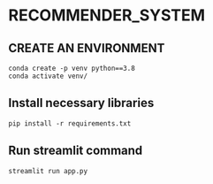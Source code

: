 # RECOMMENDER_SYSTEM

## CREATE AN ENVIRONMENT
```
conda create -p venv python==3.8
conda activate venv/
```

## Install necessary libraries

```
pip install -r requirements.txt
```

## Run streamlit command

```
streamlit run app.py
```
